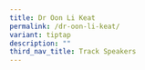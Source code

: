 ```yaml
---
title: Dr Oon Li Keat
permalink: /dr-oon-li-keat/
variant: tiptap
description: ""
third_nav_title: Track Speakers
---
```

